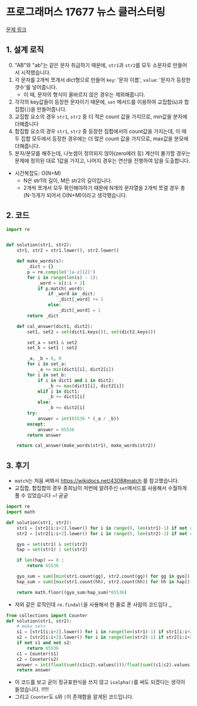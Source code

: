 # 프로그래머스 17677 뉴스 클러스터링

[문제 링크](https://programmers.co.kr/learn/courses/30/lessons/17677)

## 1. 설계 로직

0. "AB"와 "ab"는 같은 문자 취급하기 때문에, `str1`과 `str2`를 모두 소문자로 만들어서 시작했습니다.
1. 각 문자를 2개씩 쪼개서 dict형으로 만들어 `key`: '문자 이름', `value`: '문자가 등장한 갯수'를 넣어줍니다. 
   - 이 때, 문자의 형식이 올바르지 않은 경우는 제외해줍니다.
2. 각각의 key값들이 등장한 문자이기 때문에, `set` 메서드를 이용하여 교집합(`&`)과 합집합(`|`)을 만들어줍니다.
3. 교집합 요소의 경우 `str1`, `str2` 중 더 적은 count 값을 가지므로, min값을 분자에 더해줍니다
4. 합집합 요소의 경우 `str1`, `str2` 중 등장한 집합에서의 count값을 가지는데, 이 때 두 집합 모두에서 등장한 경우에는 더 많은 count 값을 가지므로, max값을 분모에 더해줍니다.
5. 분자/분모를 해주는데, 나눗셈이 정의되지 않아(zero에러 등) 계산이 불가할 경우는 문제에 정의된 대로 1값을 가지고, 나머지 경우는 연산을 진행하여 답을 도출합니다.



- 시간복잡도: O(N+M) 
  - N은 str1의 길이, M은 str2의 길이입니다.
  - 2개씩 쪼개서 모두 확인해야하기 때문에 N개의 문자열을 2개씩 쪼갤 경우 총 (N-1)개가 되어서 O(N+M)이라고 생각했습니다.

## 2. 코드

```python
import re


def solution(str1, str2):
    str1, str2 = str1.lower(), str2.lower()

    def make_words(s):
        _dict = {}
        p = re.compile('[a-z]{2}')
        for i in range(len(s) - 1):
            _word = s[i:i + 2]
            if p.match(_word):
                if _word in _dict:
                    _dict[_word] += 1
                else:
                    _dict[_word] = 1
        return _dict

    def cal_answer(dict1, dict2):
        set1, set2 = set(dict1.keys()), set(dict2.keys())

        set_a = set1 & set2
        set_b = set1 | set2

        _a, _b = 0, 0
        for i in set_a:
            _a += min(dict1[i], dict2[i])
        for i in set_b:
            if i in dict1 and i in dict2:
                _b += max(dict1[i], dict2[i])
            elif i in dict1:
                _b += dict1[i]
            else:
                _b += dict2[i]
        try:
            answer = int(65536 * (_a / _b))
        except:
            answer = 65536
        return answer

    return cal_answer(make_words(str1), make_words(str2))
```



## 3. 후기

- `match`는 처음 써봐서 https://wikidocs.net/4308#match 를 참고했습니다.
- 교집합, 합집합의 경우 종희님이 저번에 알려주신 `set`메서드를 사용해서 수월하게 풀 수 있었습니다 ~! 굳굳



```python
import re
import math

def solution(str1, str2):
    str1 = [str1[i:i+2].lower() for i in range(0, len(str1)-1) if not re.findall('[^a-zA-Z]+', str1[i:i+2])]
    str2 = [str2[i:i+2].lower() for i in range(0, len(str2)-1) if not re.findall('[^a-zA-Z]+', str2[i:i+2])]

    gyo = set(str1) & set(str2)
    hap = set(str1) | set(str2)

    if len(hap) == 0 :
        return 65536

    gyo_sum = sum([min(str1.count(gg), str2.count(gg)) for gg in gyo])
    hap_sum = sum([max(str1.count(hh), str2.count(hh)) for hh in hap])

    return math.floor((gyo_sum/hap_sum)*65536)
```

- 저와 같은 로직인데 `re.findall`을 사용해서 한 줄로 푼 사람의 코드임다 ,,



```python
from collections import Counter
def solution(str1, str2):
    # make sets
    s1 = [str1[i:i+2].lower() for i in range(len(str1)-1) if str1[i:i+2].isalpha()]
    s2 = [str2[i:i+2].lower() for i in range(len(str2)-1) if str2[i:i+2].isalpha()]
    if not s1 and not s2:
        return 65536
    c1 = Counter(s1)
    c2 = Counter(s2)
    answer = int(float(sum((c1&c2).values()))/float(sum((c1|c2).values())) * 65536)
    return answer
```

- 이 코드를 보고 굳이 정규표현식을 쓰지 않고 `isalpha()`를 써도 되겠다는 생각이 들었습니다. !!!!!
- 그리고 `Counter`도 `&`와 `|`이 존재함을 알게된 코드입니다.